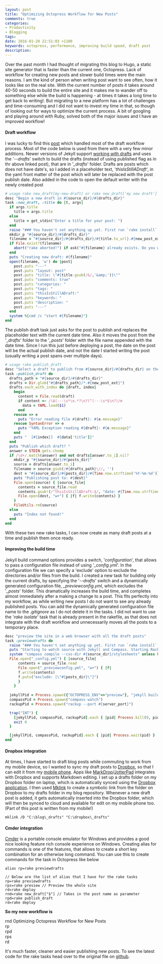 ```yaml
---
layout: post
title: "Optimizing Octopress Workflow for New Posts"
comments: true
categories:
- Productivity
- Blogging
tags: 
date: 2016-01-20 22:51:03 +1100
keywords: octopress, performance, improving build speed, draft post
description: 
---
```

Over the past month I had thought of migrating this blog to Hugo, a static site generator that is faster than the current one, Octopress. Lack of workflow for creating new posts and slower build times were the main reasons. I am the kind of person when writing post want to see often, how it looks like on the real site. With the current number of posts it takes around 40-50 seconds to build the entire site and it makes me to wander off to something else while the build is happening - at times it takes a long time to get back to writing!. But migrating to a new platform has a lot of challenges and time-consuming and I did not want to invest my time in that, so though of looking out for ways to optimize the current process. A bit of googling and playing around with Ruby, solved both of the major issues and I have an improved workflow!

#### **Draft workflow** ####
I was lucky to find this [post](http://neverstopbuilding.com/how-to-enhance-your-octopress-draft-and-heroku-deploy-process) which handled most of the draft workflow process. Most of the code below is used from there with a very few minor additions. Newer versions of Jekyll support [working with drafts](http://jekyllrb.com/docs/drafts/) and uses the '*--drafts*' switch to build the drafts (instead of using published flag as in thr above linked post), that are in '*_drafts*' folder. Drafts are posts which does not have date's, so I added in a placeholder text, '*thisIsStillADraft*', in the yaml front matter of the post which will later be replaced with the post publish date. Also added in the code to open the default writer with the newly created post


``` ruby Rake new_draft
# usage rake new_draft[my-new-draft] or rake new_draft['my new draft']
desc "Begin a new draft in #{source_dir}/#{drafts_dir}"
task :new_draft, :title do |t, args|
  if args.title
    title = args.title
  else
    title = get_stdin("Enter a title for your post: ")
  end
  raise "### You haven't set anything up yet. First run `rake install` to set up an Octopress theme." unless File.directory?(source_dir)
  mkdir_p "#{source_dir}/#{drafts_dir}"
  filename = "#{source_dir}/#{drafts_dir}/#{title.to_url}.#{new_post_ext}"
  if File.exist?(filename)
    abort("rake aborted!") if ask("#{filename} already exists. Do you want to overwrite?", ['y', 'n']) == 'n'
  end
  puts "Creating new draft: #{filename}"
  open(filename, 'w') do |post|
    post.puts "---"
    post.puts "layout: post"
    post.puts "title: \"#{title.gsub(/&/,'&amp;')}\""
    post.puts "comments: true"
    post.puts "categories: "
    post.puts "tags: "
    post.puts "thisIsStillADraft:"
    post.puts "keywords: "
    post.puts "description: "
    post.puts "---"
  end
  system %{cmd /c "start #{filename}"}
end
```

The publish draft task just asks for the post to publish and replaces the placeholder text with the current date time. Also it moves the post from the '*_drafts*' folder to the '*_posts*' folder with the file name appended with the date time. Since I run this just before deploying a post, the date on the post will be the actual publish date, and not the date I started writing the post (usually writing a  post spans over multiple days).  


``` ruby Rake publish_draft
# usage rake publish_draft
desc "Select a draft to publish from #{source_dir}/#{drafts_dir} on the current date."
task :publish_draft do
  drafts_path = "#{source_dir}/#{drafts_dir}"
  drafts = Dir.glob("#{drafts_path}/*.#{new_post_ext}")
  drafts.each_with_index do |draft, index|
    begin
      content = File.read(draft)
      if content =~ /\A(---\s*\n.*?\n?)^(---\s*$\n?)/m
        data = YAML.load($1)
      end
    rescue => e
      puts "Error reading file #{draft}: #{e.message}"
    rescue SyntaxError => e
      puts "YAML Exception reading #{draft}: #{e.message}"
    end
    puts "  [#{index}]  #{data['title']}"
  end
  puts "Publish which draft? "
  answer = STDIN.gets.chomp
  if /\d+/.match(answer) and not drafts[answer.to_i].nil?
    mkdir_p "#{source_dir}/#{posts_dir}"
    source = drafts[answer.to_i]
    filename = source.gsub(/#{drafts_path}\//, '')
    dest = "#{source_dir}/#{posts_dir}/#{Time.now.strftime('%Y-%m-%d')}-#{filename}"
    puts "Publishing post to: #{dest}"
    File.open(source) { |source_file|
      contents = source_file.read
      contents.gsub!(/^thisIsStillADraft:$/, "date: #{Time.now.strftime('%Y-%m-%d %H:%M')}")
      File.open(dest, "w+") { |f| f.write(contents) }
    }
    FileUtils.rm(source)
  else
    puts "Index not found!"
  end
end
```

With these two new rake tasks, I can now create as many draft posts at a time and publish them once ready. 

#### **Improving the build time** ####

Jekyll build command options provides a switch, '*configuration*', that allows to pass a configuration file instead of using '*_config.yml*'. In the configuration file we can specify a 'exclude' option to exclude the directories and/or files from the build. I created a new task for building only the current drafts, by specifying the '*--drafts*' switch and a dynamically generated configuration file, *_previewconfig.yml*, which excludes the '*_posts*' folder. This dramatically increases the build time, and completes almost immediately after a making a change to a post. This fits perfectly into my workflow, as while writing new posts I do not want to see any already published posts. You can  add the dynamically generated configuration file name to the *.gitignore* as I do not delete it in the tasks. I did not want to use the '*rake isolate*' task that is already present in the  rakefile, as that does not integrate with the draft workflow and unnecessarily moves all the posts to a temporary place.

``` ruby
desc "preview the site in a web browser with all the draft posts"
task :previewdrafts do
  raise "### You haven't set anything up yet. First run `rake install` to set up an Octopress theme." unless File.directory?(source_dir)
  puts "Starting to watch source with Jekyll and Compass. Starting Rack on port #{server_port}"
  system "compass compile --css-dir #{source_dir}/stylesheets" unless File.exist?("#{source_dir}/stylesheets/screen.css")
  File.open("_config.yml") { |source_file|
      contents = source_file.read
      File.open("_previewconfig.yml", "w+") { |f|
      f.write(contents)
      f.puts("exclude: [\"#{posts_dir}\"]") 
      }
    }
    
  jekyllPid = Process.spawn({"OCTOPRESS_ENV"=>"preview"}, "jekyll build --watch --drafts --config _previewconfig.yml")
  compassPid = Process.spawn("compass watch")
  rackupPid = Process.spawn("rackup --port #{server_port}")

  trap("INT") {
    [jekyllPid, compassPid, rackupPid].each { |pid| Process.kill(9, pid) rescue Errno::ESRCH }
    exit 0
  }

  [jekyllPid, compassPid, rackupPid].each { |pid| Process.wait(pid) }
end
```

#### **Dropbox integration** ####

At times, I have started to draft blog posts while commuting to work from my mobile device, so I wanted to sync my draft posts to [Dropbox](https://db.tt/bvYw3pL6), so that I can edit it from my [mobile phone](http://www.rahulpnath.com/blog/review-two-months-and-counting-android-and-nexus-5/). Apps like [MarkDrop](https://play.google.com/store/apps/details?id=net.keepzero.markdrop&hl=en)/[JotterPad](https://play.google.com/store/apps/details?id=net.keepzero.markdrop&hl=en) integrates with Dropbox and supports Markdown editing. I set up a drafts folder on my Dropbox folder on laptop, which is automatically synced using the [Dropbox application](https://www.dropbox.com/install). I then used [Mklink](https://technet.microsoft.com/en-us/library/cc753194.aspx) to create a symbolic link from the folder on Dropbox to my drafts folder in my blog repository. Whenever a new draft post is added, it gets automatically inserted into the Dropbox folder, which will then be synced to cloud and available for edit on my mobile phone too. (Part of this post is written from my mobile!)

``` text
mklink /D "C:\blog\_drafts" "C:\dropbox\_drafts"
``` 

#### **Cmder integration** ####

[Cmder](http://cmder.net/) is a portable console emulator for Windows and provides a good nice looking feature rich console experience on Windows. Creating alias for commands is one of the features, that allows to create a short key combination for an otherwise long command. You can use this to create commands for the task in Octopress like below

``` text
alias rp=rake previewdrafts

// Below are the list of alias that I have for the rake tasks
rp=rake previewdrafts
rps=rake preview // Preview the whole site
rd=rake deploy
rnd=rake new_draft["$"] // Takes in the post name as parameter
rpd=rake publish_draft
rd=rake deploy
```

**So my new workflow is**

rnd Optimizing Octopress Workflow for New Posts   
rp   
rpd   
rps   
rd  

It's much faster, cleaner and easier publishing new posts. To see the latest code for the rake tasks head over to the original file on [github](https://github.com/rahulpnath/rahulpnath.com/blob/master/Rakefile). 